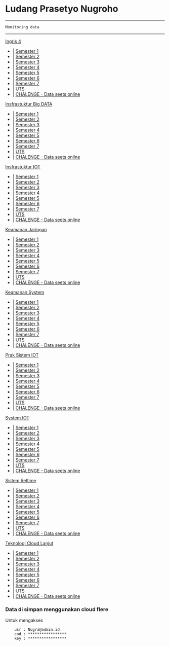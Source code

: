 # Ludang Prasetyo Nugroho
---
```
Monitoring data 
```
---

[Ingris 4](<B ingris 4>) </br>

- | [Semester 1 ](<>)   
- | [Semester 2 ](<>)   
- | [Semester 3 ](<>) 
- | [Semester 4 ](<>) 
- | [Semester 5 ](<>) 
- | [Semester 6 ](<>) 
- | [Semester 7 ](<>) 
- | [UTS ](<>)
- | [CHALENGE - Data seets online ](<>)

[Insfrastuktur Big DATA](<Insfrastuktur Big DATA>) </br>

- | [Semester 1 ](<>)  
- | [Semester 2 ](<>) 
- | [Semester 3 ](<>) 
- | [Semester 4 ](<>) 
- | [Semester 5 ](<>) 
- | [Semester 6 ](<>) 
- | [Semester 7 ](<>) 
- | [UTS ](<>)
- | [CHALENGE - Data seets online ](<>)

[Insfrastuktur IOT](<Insfrastuktur IOT>) </br>

- | [Semester 1 ](<>)  
- | [Semester 2 ](<>) 
- | [Semester 3 ](<>) 
- | [Semester 4 ](<>) 
- | [Semester 5 ](<>) 
- | [Semester 6 ](<>) 
- | [Semester 7 ](<>) 
- | [UTS ](<>)
- | [CHALENGE - Data seets online ](<>)

[Keamanan Jaringan](<Keamanan Jaringan>) </br>

- | [Semester 1 ](<>)  
- | [Semester 2 ](<>) 
- | [Semester 3 ](<>) 
- | [Semester 4 ](<>) 
- | [Semester 5 ](<>) 
- | [Semester 6 ](<>) 
- | [Semester 7 ](<>) 
- | [UTS ](<>)
- | [CHALENGE - Data seets online ](<>)

[Keamanan System](<Keamanan System>) </br>

- | [Semester 1 ](<>)  
- | [Semester 2 ](<>) 
- | [Semester 3 ](<>) 
- | [Semester 4 ](<>) 
- | [Semester 5 ](<>) 
- | [Semester 6 ](<>) 
- | [Semester 7 ](<>) 
- | [UTS ](<>)
- | [CHALENGE - Data seets online ](<>)

[Prak Sistem IOT](<Prak Sistem IOT>) </br>

- | [Semester 1 ](<>)  
- | [Semester 2 ](<>) 
- | [Semester 3 ](<>) 
- | [Semester 4 ](<>) 
- | [Semester 5 ](<>) 
- | [Semester 6 ](<>) 
- | [Semester 7 ](<>) 
- | [UTS ](<>)
- | [CHALENGE - Data seets online ](<>)

[System IOT](<Sistem IOT>) </br>

- | [Semester 1 ](<>)  
- | [Semester 2 ](<>) 
- | [Semester 3 ](<>) 
- | [Semester 4 ](<>) 
- | [Semester 5 ](<>) 
- | [Semester 6 ](<>) 
- | [Semester 7 ](<>) 
- | [UTS ](<>)
- | [CHALENGE - Data seets online ](<>)

[Sistem Reltime](<Sistem Reltime>) </br>

- | [Semester 1 ](<>)  
- | [Semester 2 ](<>) 
- | [Semester 3 ](<>) 
- | [Semester 4 ](<>) 
- | [Semester 5 ](<>) 
- | [Semester 6 ](<>) 
- | [Semester 7 ](<>) 
- | [UTS ](<>)
- | [CHALENGE - Data seets online ](<>)

[Teknologi Cloud Lanjut](<Teknologi Cloud Lanjut>) </br>

- | [Semester 1 ](<>)  
- | [Semester 2 ](<>) 
- | [Semester 3 ](<>) 
- | [Semester 4 ](<>) 
- | [Semester 5 ](<>) 
- | [Semester 6 ](<>) 
- | [Semester 7 ](<>) 
- | [UTS ](<>)
- | [CHALENGE - Data seets online ](<>)

### Data di simpan menggunakan cloud flere 

Untuk mengakses 

```
    usr : Nugra@admin.id
    cod : *****************
    key : *****************
```